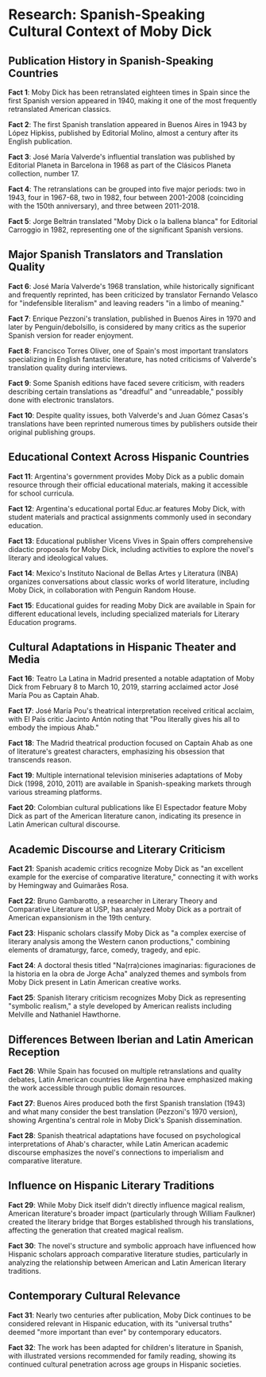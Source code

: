 # Research: Spanish-Speaking Cultural Context of Moby Dick

## Publication History in Spanish-Speaking Countries

**Fact 1**: Moby Dick has been retranslated eighteen times in Spain since the first Spanish version appeared in 1940, making it one of the most frequently retranslated American classics.

**Fact 2**: The first Spanish translation appeared in Buenos Aires in 1943 by López Hipkiss, published by Editorial Molino, almost a century after its English publication.

**Fact 3**: José María Valverde's influential translation was published by Editorial Planeta in Barcelona in 1968 as part of the Clásicos Planeta collection, number 17.

**Fact 4**: The retranslations can be grouped into five major periods: two in 1943, four in 1967-68, two in 1982, four between 2001-2008 (coinciding with the 150th anniversary), and three between 2011-2018.

**Fact 5**: Jorge Beltrán translated "Moby Dick o la ballena blanca" for Editorial Carroggio in 1982, representing one of the significant Spanish versions.

## Major Spanish Translators and Translation Quality

**Fact 6**: José María Valverde's 1968 translation, while historically significant and frequently reprinted, has been criticized by translator Fernando Velasco for "indefensible literalism" and leaving readers "in a limbo of meaning."

**Fact 7**: Enrique Pezzoni's translation, published in Buenos Aires in 1970 and later by Penguin/debolsillo, is considered by many critics as the superior Spanish version for reader enjoyment.

**Fact 8**: Francisco Torres Oliver, one of Spain's most important translators specializing in English fantastic literature, has noted criticisms of Valverde's translation quality during interviews.

**Fact 9**: Some Spanish editions have faced severe criticism, with readers describing certain translations as "dreadful" and "unreadable," possibly done with electronic translators.

**Fact 10**: Despite quality issues, both Valverde's and Juan Gómez Casas's translations have been reprinted numerous times by publishers outside their original publishing groups.

## Educational Context Across Hispanic Countries

**Fact 11**: Argentina's government provides Moby Dick as a public domain resource through their official educational materials, making it accessible for school curricula.

**Fact 12**: Argentina's educational portal Educ.ar features Moby Dick, with student materials and practical assignments commonly used in secondary education.

**Fact 13**: Educational publisher Vicens Vives in Spain offers comprehensive didactic proposals for Moby Dick, including activities to explore the novel's literary and ideological values.

**Fact 14**: Mexico's Instituto Nacional de Bellas Artes y Literatura (INBA) organizes conversations about classic works of world literature, including Moby Dick, in collaboration with Penguin Random House.

**Fact 15**: Educational guides for reading Moby Dick are available in Spain for different educational levels, including specialized materials for Literary Education programs.

## Cultural Adaptations in Hispanic Theater and Media

**Fact 16**: Teatro La Latina in Madrid presented a notable adaptation of Moby Dick from February 8 to March 10, 2019, starring acclaimed actor José María Pou as Captain Ahab.

**Fact 17**: José María Pou's theatrical interpretation received critical acclaim, with El País critic Jacinto Antón noting that "Pou literally gives his all to embody the impious Ahab."

**Fact 18**: The Madrid theatrical production focused on Captain Ahab as one of literature's greatest characters, emphasizing his obsession that transcends reason.

**Fact 19**: Multiple international television miniseries adaptations of Moby Dick (1998, 2010, 2011) are available in Spanish-speaking markets through various streaming platforms.

**Fact 20**: Colombian cultural publications like El Espectador feature Moby Dick as part of the American literature canon, indicating its presence in Latin American cultural discourse.

## Academic Discourse and Literary Criticism

**Fact 21**: Spanish academic critics recognize Moby Dick as "an excellent example for the exercise of comparative literature," connecting it with works by Hemingway and Guimarães Rosa.

**Fact 22**: Bruno Gambarotto, a researcher in Literary Theory and Comparative Literature at USP, has analyzed Moby Dick as a portrait of American expansionism in the 19th century.

**Fact 23**: Hispanic scholars classify Moby Dick as "a complex exercise of literary analysis among the Western canon productions," combining elements of dramaturgy, farce, comedy, tragedy, and epic.

**Fact 24**: A doctoral thesis titled "Na(rra)ciones imaginarias: figuraciones de la historia en la obra de Jorge Acha" analyzed themes and symbols from Moby Dick present in Latin American creative works.

**Fact 25**: Spanish literary criticism recognizes Moby Dick as representing "symbolic realism," a style developed by American realists including Melville and Nathaniel Hawthorne.

## Differences Between Iberian and Latin American Reception

**Fact 26**: While Spain has focused on multiple retranslations and quality debates, Latin American countries like Argentina have emphasized making the work accessible through public domain resources.

**Fact 27**: Buenos Aires produced both the first Spanish translation (1943) and what many consider the best translation (Pezzoni's 1970 version), showing Argentina's central role in Moby Dick's Spanish dissemination.

**Fact 28**: Spanish theatrical adaptations have focused on psychological interpretations of Ahab's character, while Latin American academic discourse emphasizes the novel's connections to imperialism and comparative literature.

## Influence on Hispanic Literary Traditions

**Fact 29**: While Moby Dick itself didn't directly influence magical realism, American literature's broader impact (particularly through William Faulkner) created the literary bridge that Borges established through his translations, affecting the generation that created magical realism.

**Fact 30**: The novel's structure and symbolic approach have influenced how Hispanic scholars approach comparative literature studies, particularly in analyzing the relationship between American and Latin American literary traditions.

## Contemporary Cultural Relevance

**Fact 31**: Nearly two centuries after publication, Moby Dick continues to be considered relevant in Hispanic education, with its "universal truths" deemed "more important than ever" by contemporary educators.

**Fact 32**: The work has been adapted for children's literature in Spanish, with illustrated versions recommended for family reading, showing its continued cultural penetration across age groups in Hispanic societies.